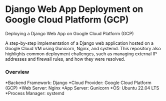 # Django Web App Deployment on Google Cloud Platform (GCP)
Deploying a Django Web App on Google Cloud Platform (GCP)  

A step-by-step implementation of a Django web application hosted on a Google Cloud VM using Gunicorn, Nginx, and systemd. This repository also highlights common deployment challenges, such as managing external IP addresses and firewall rules, and how they were resolved.

 ### Overview

*Backend Framework: Django
*Cloud Provider: Google Cloud Platform (GCP)
*Web Server: Nginx
*App Server: Gunicorn
*OS: Ubuntu 22.04 LTS
*Process Manager: systemd
